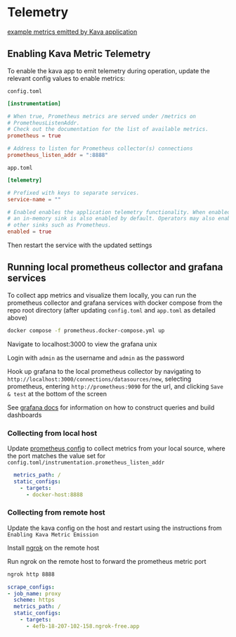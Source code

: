 # Telemetry

[example metrics emitted by Kava application](./example-prometheus-metrics.txt)

## Enabling Kava Metric Telemetry

To enable the kava app to emit telemetry during operation, update the relevant config values to enable metrics:

`config.toml`

```toml
[instrumentation]

# When true, Prometheus metrics are served under /metrics on
# PrometheusListenAddr.
# Check out the documentation for the list of available metrics.
prometheus = true

# Address to listen for Prometheus collector(s) connections
prometheus_listen_addr = ":8888"
```

`app.toml`

```toml
[telemetry]

# Prefixed with keys to separate services.
service-name = ""

# Enabled enables the application telemetry functionality. When enabled,
# an in-memory sink is also enabled by default. Operators may also enabled
# other sinks such as Prometheus.
enabled = true
```

Then restart the service with the updated settings

## Running local prometheus collector and grafana services

To collect app metrics and visualize them locally, you can run the prometheus collector and grafana services with docker compose from the repo root directory (after updating `config.toml` and `app.toml` as detailed above)

```bash
docker compose -f prometheus.docker-compose.yml up
```

Navigate to localhost:3000 to view the grafana unix

Login with `admin` as the username and `admin` as the password

Hook up grafana to the local prometheus collector by navigating to `http://localhost:3000/connections/datasources/new`, selecting prometheus, entering `http://prometheus:9090` for the url, and clicking `Save & test` at the bottom of the screen

See [grafana docs](https://grafana.com/docs/grafana/latest/dashboards/) for information on how to construct queries and build dashboards

### Collecting from local host

Update [prometheus config](../prometheus.yml) to collect metrics from your local source, where the port matches the value set for `config.toml/instrumentation.prometheus_listen_addr`

```yaml
  metrics_path: /
  static_configs:
    - targets:
      - docker-host:8888
```

### Collecting from remote host

Update the kava config on the host and restart using the instructions from `Enabling Kava Metric Emission`

Install [ngrok](https://ngrok.com/download) on the remote host

Run ngrok on the remote host to forward the prometheus metric port

```bash
ngrok http 8888
```

```yaml
scrape_configs:
- job_name: proxy
  scheme: https
  metrics_path: /
  static_configs:
    - targets:
      - 4efb-18-207-102-158.ngrok-free.app
```
